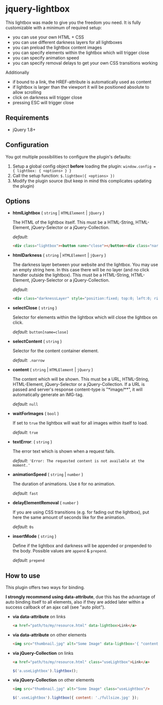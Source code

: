 jquery-lightbox
===============

This lightbox was made to give you the freedom you need. It is fully customizable with a minimum of required setup:

- you can use your own HTML + CSS
- you can use different darkness layers for all lightboxes
- you can preload the lightbox content images
- you can specify elements within the lightbox which will trigger close
- you can specify animation speed
- you can specify removal delays to get your own CSS transitions working

Additionally

- if bound to a link, the HREF-attribute is automatically used as content
- if lightbox is larger than the viewport it will be positioned absolute to allow scrolling
- click on darkness will trigger close
- pressing ESC will trigger close


Requirements
------------

- jQuery 1.8+


Configuration
-------------

You got multiple possibilities to configure the plugin's defaults:

1. Setup a global config object **before** loading the plugin:
   `window.config = { lightbox: { <options> } }`
2. Call the setup function:
   `$.lightbox({ <options> })`
3. Modify the plugin source (but keep in mind this complicates updating the plugin)


Options
-------

- **htmlLightbox** ( `string` | `HTMLElement` | `jQuery` )

  The HTML of the lightbox itself.
  This must be a HTML-String, HTML-Element, jQuery-Selector or a jQuery-Collection. 

  _default_:
  ```html
  <div class="lightbox"><button name="close"></button><div class="narrow"></div></div>
  ```
- **htmlDarkness** ( `string` | `HTMLElement` | `jQuery` )

  The darkness layer between your website and the lightbox.
  You may use an empty string here. In this case there will be no layer (and no click handler outside the lightbox).
  This must be a HTML-String, HTML-Element, jQuery-Selector or a jQuery-Collection.
  
  _default_:
  ```html
  <div class="darknessLayer" style="position:fixed; top:0; left:0; right:0; bottom:0;"></div>
  ```
- **selectClose** ( `string` )

  Selector for elements within the lightbox which will close the lightbox on click.
  
  _default_: `button[name=close]`
- **selectContent** ( `string` )

  Selector for the content container element.
   
  _default_: `.narrow`
- **content** ( `string` | `HTMLElement` | `jQuery` )

  The content which will be shown.
  This must be a URL, HTML-String, HTML-Element, jQuery-Selector or a jQuery-Collection.
  If a URL is passed and server's response content-type is "*image/**", it will automatically generate an IMG-tag.
  
  _default_: `null`
- **waitForImages** ( `bool` )

  If set to `true` the lightbox will wait for all images within itself to load.
  
  _default_: `true`
- **textError**: ( `string` )

  The error text which is shown when a request fails.

  _default_: `'Error: The requested content is not available at the moment.'`
- **animationSpeed** ( `string` | `number` )

  The duration of animations. Use `0` for no animation.

  _default_: `fast`
- **delayElementRemoval** ( `number` )

  If you are using CSS transitions (e.g. for fading out the lightbox), put here the same amount of seconds like for the animation.

  _default_: `0s`
- **insertMode** ( `string` )

  Define if the lightbox and darkness will be appended or prepended to the body. 
  Possible values are `append` & `prepend`.
  
  _default_: `prepend`


How to use
----------

This plugin offers two ways for binding.

**I strongly recommend using data-attribute**, due this has the advantage of auto binding itself to all elements,
also if they are added later within a success callback of an ajax call (see "auto pilot").

- **via data-attribute** on links

  ```html
  <a href="path/to/my/resource.html" data-lightbox>Link</a>
  ```
  
- **via data-attribute** on other elements

  ```html
  <img src="thumbnail.jpg" alt="Some Image" data-lightbox='{ "content": "./fullsize.jpg" }'/>
  ```
  
- **via jQuery-Collection** on links

  ```html
  <a href="path/to/my/resource.html" class="useLightbox">Link</a>
  ```
  
  ```javascript
  $('a.useLightbox').lightbox();
  ```
  
- **via jQuery-Collection** on other elements

  ```html
  <img src="thumbnail.jpg" alt="Some Image" class="useLightbox"/>
  ```
  
  ```javascript
  $('.useLightbox').lightbox({ content: './fullsize.jpg' });
  ```
  
